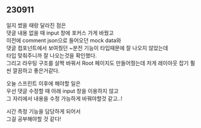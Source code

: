 ## 230911

일지 썼을 때랑 달라진 점은   
댓글 내용 없을 때 input 창에 포커스 가게 바꿨고   
이전에 comment json으로 들어오던 mock data와   
댓글 컴포넌트에서 보여줬던 ~분전 기능이 타입때문에 잘 나오지 않았는데   
타입 맞춰주니까 잘 나오는것을 확인했다.   
그리고 라우팅 구조를 살짝 바꿔서 Root 페이지도 만들어줬는데 저게 레이아웃 잡기 훨씬 깔끔하고 좋은거같다.   

오늘 스프린트 이후에 해야할 일은  
우선 댓글 수정할 때 아래 input 창을 이용하지 않고  
그 자리에서 내용을 수정 가능하게 바꿔야할것 같고..!  
 
시간 측정 기능을 담당하게 되어서  
그걸 공부해야할 것 같다!  